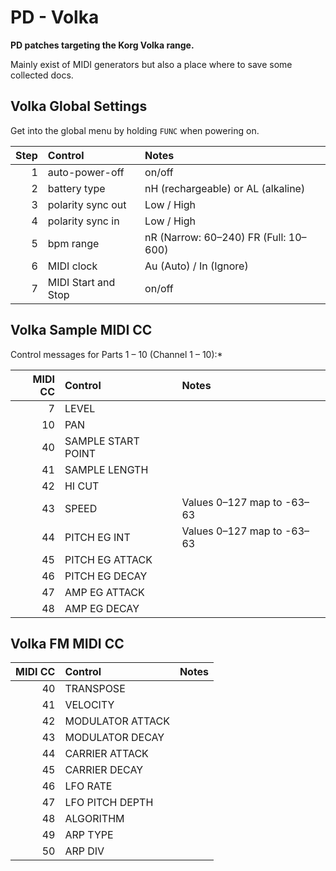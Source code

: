 # PD - Volka

**PD patches targeting the Korg Volka range.**

Mainly exist of MIDI generators but also a place where to save some collected docs.

## Volka Global Settings

Get into the global menu by holding `FUNC` when powering on.

| Step | Control                | Notes                                 |
|-----:|:-----------------------|:--------------------------------------|
| 1    | auto-power-off         | on/off                                |
| 2    | battery type           | nH (rechargeable) or AL (alkaline)    |
| 3    | polarity sync out      | Low / High                            |
| 4    | polarity sync in       | Low / High                            |
| 5    | bpm range              | nR (Narrow: 60–240) FR (Full: 10–600) |
| 6    | MIDI clock             | Au (Auto) / In (Ignore)               |
| 7    | MIDI Start and Stop    | on/off                                |

## Volka Sample MIDI CC

Control messages for Parts 1 – 10 (Channel 1 – 10):*

| MIDI CC | Control                | Notes                      |
|--------:|:-----------------------|:---------------------------|
| 7       | LEVEL                  |                            |
| 10      | PAN                    |                            |
| 40      | SAMPLE START POINT     |                            |
| 41      | SAMPLE LENGTH          |                            |
| 42      | HI CUT                 |                            |
| 43      | SPEED                  | Values 0–127 map to -63–63 |
| 44      | PITCH EG INT           | Values 0–127 map to -63–63 |
| 45      | PITCH EG ATTACK        |                            |
| 46      | PITCH EG DECAY         |                            |
| 47      | AMP EG ATTACK          |                            |
| 48      | AMP EG DECAY           |                            |

## Volka FM MIDI CC

| MIDI CC | Control          | Notes |
|--------:|:-----------------|:------|
| 40      | TRANSPOSE        |       |
| 41      | VELOCITY         |       |
| 42      | MODULATOR ATTACK |       |
| 43      | MODULATOR DECAY  |       |
| 44      | CARRIER ATTACK   |       |
| 45      | CARRIER DECAY    |       |
| 46      | LFO RATE         |       |
| 47      | LFO PITCH DEPTH  |       |
| 48      | ALGORITHM        |       |
| 49      | ARP TYPE         |       |
| 50      | ARP DIV          |       |

